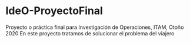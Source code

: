 # IdeO-ProyectoFinal
Proyecto o práctica final para Investigación de Operaciones, ITAM, Otoño 2020
En este proyecto tratamos de solucionar el problema del viajero

